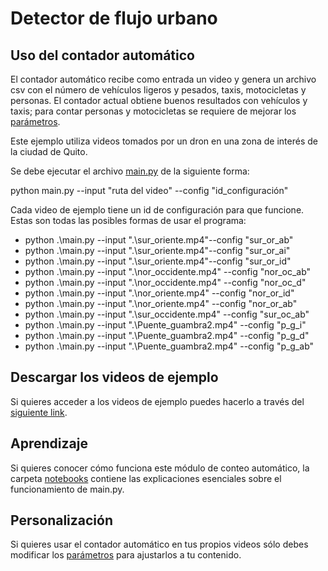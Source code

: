 # Detector de flujo urbano

## Uso del contador automático
El contador automático recibe como entrada un video y genera un archivo csv con el número de vehículos ligeros y pesados, taxis, motocicletas y personas. El contador actual obtiene buenos resultados con vehículos y taxis; para contar personas y motocicletas se requiere de mejorar los [parámetros](./parametros/README.md).

Este ejemplo utiliza videos tomados por un dron en una zona de interés de la ciudad de Quito. 

Se debe ejecutar el archivo [main.py](./main.py) de la siguiente forma:

python main.py --input "ruta del video" --config "id_configuración"

Cada video de ejemplo tiene un id de configuración para que funcione.
Estas son todas las posibles formas de usar el programa:

* python .\main.py --input ".\sur_oriente.mp4"--config "sur_or_ab"
* python .\main.py --input ".\sur_oriente.mp4"--config "sur_or_ai"
* python .\main.py --input ".\sur_oriente.mp4"--config "sur_or_id"
* python .\main.py --input ".\nor_occidente.mp4" --config "nor_oc_ab"
* python .\main.py --input ".\nor_occidente.mp4" --config "nor_oc_d"
* python .\main.py --input ".\nor_oriente.mp4" --config "nor_or_id"
* python .\main.py --input ".\nor_oriente.mp4" --config "nor_or_ab"
* python .\main.py --input ".\sur_occidente.mp4" --config "sur_oc_ab"
* python .\main.py --input ".\Puente_guambra2.mp4" --config "p_g_i"
* python .\main.py --input ".\Puente_guambra2.mp4" --config "p_g_d"
* python .\main.py --input ".\Puente_guambra2.mp4" --config "p_g_ab"

## Descargar los videos de ejemplo
Si quieres acceder a los videos de ejemplo puedes hacerlo a través del [siguiente link](https://drive.google.com/drive/folders/1P5fXyyU007_YWMmEbsIV6-onQnFBMjr4?usp=sharing).

## Aprendizaje
Si quieres conocer cómo funciona este módulo de conteo automático, la carpeta [notebooks](./notebooks/README.md) contiene las explicaciones esenciales sobre el funcionamiento de main.py.

## Personalización 
Si quieres usar el contador automático en tus propios videos sólo debes modificar los [parámetros](./parametros/README.md) para ajustarlos a tu contenido.
